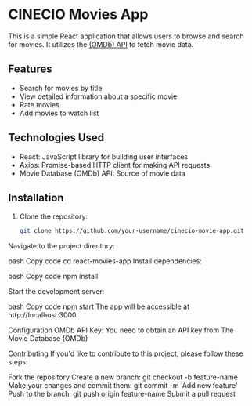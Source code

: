 # CINECIO Movies App

This is a simple React application that allows users to browse and search for movies. It utilizes the [(OMDb) API](https://www.omdbapi.com/) to fetch movie data.

## Features

- Search for movies by title
- View detailed information about a specific movie
- Rate movies
- Add movies to watch list

## Technologies Used

- React: JavaScript library for building user interfaces
- Axios: Promise-based HTTP client for making API requests
- Movie Database (OMDb) API: Source of movie data

## Installation

1. Clone the repository:

   ```bash
   git clone https://github.com/your-username/cinecio-movie-app.git
Navigate to the project directory:

bash
Copy code
cd react-movies-app
Install dependencies:

bash
Copy code
npm install


Start the development server:

bash
Copy code
npm start
The app will be accessible at http://localhost:3000.

Configuration
OMDb API Key: You need to obtain an API key from The Movie Database (OMDb)

Contributing
If you'd like to contribute to this project, please follow these steps:

Fork the repository
Create a new branch: git checkout -b feature-name
Make your changes and commit them: git commit -m 'Add new feature'
Push to the branch: git push origin feature-name
Submit a pull request
